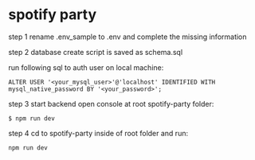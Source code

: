 # spotify party

step 1 rename .env_sample to .env and complete the missing information

step 2 database create script is saved as 
    schema.sql

run following sql to auth user on local machine:

    ALTER USER '<your_mysql_user>'@'localhost' IDENTIFIED WITH mysql_native_password BY '<your_password>';

step 3 start backend open console at root spotify-party folder:

    $ npm run dev


step 4 cd to spotify-party inside of root folder and run:

    npm run dev
